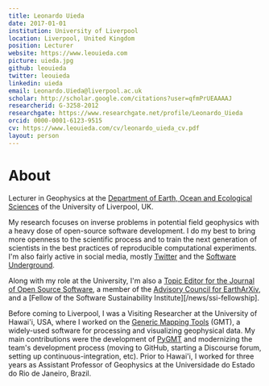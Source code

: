 ```yaml
---
title: Leonardo Uieda
date: 2017-01-01
institution: University of Liverpool
location: Liverpool, United Kingdom
position: Lecturer
website: https://www.leouieda.com
picture: uieda.jpg
github: leouieda
twitter: leouieda
linkedin: uieda
email: Leonardo.Uieda@liverpool.ac.uk
scholar: http://scholar.google.com/citations?user=qfmPrUEAAAAJ
researcherid: G-3258-2012
researchgate: https://www.researchgate.net/profile/Leonardo_Uieda
orcid: 0000-0001-6123-9515
cv: https://www.leouieda.com/cv/leonardo_uieda_cv.pdf
layout: person
---
```



# About

Lecturer in Geophysics at the
[Department of Earth, Ocean and Ecological Sciences](https://www.liverpool.ac.uk/environmental-sciences/staff/leonardo-uieda/)
of the University of Liverpool, UK.

My research focuses on inverse problems in potential field
geophysics with a heavy dose of open-source software development.
I do my best to bring more openness to the scientific process
and to train the next generation of scientists in the best practices of
reproducible computational experiments.
I'm also fairly active in social media, mostly
[Twitter](https://twitter.com/leouieda)
and the [Software Underground](https://softwareunderground.org/).

Along with my role at the University, I'm also a
[Topic Editor for the Journal of Open Source Software](https://joss.theoj.org/),
a member of the [Advisory Council for EarthArXiv](https://eartharxiv.org/),
and
a [Fellow of the Software Sustainability Institute][/news/ssi-fellowship].

Before coming to Liverpool, I was a Visiting Researcher at the University of
Hawai'i, USA, where I worked on the <a
href="https://www.generic-mapping-tools.org">Generic Mapping Tools</a> (GMT), a
widely-used software for processing and visualizing geophysical data. My main
contributions were the development of [PyGMT](https://www.pygmt.org) and
modernizing the team's development process (moving to GitHub, starting a
Discourse forum, setting up continuous-integration, etc). Prior to Hawai'i, I
worked for three years as Assistant Professor of Geophysics at the Universidade
do Estado do Rio de Janeiro, Brazil.
